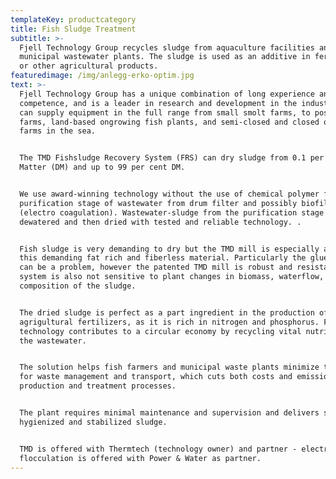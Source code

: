 ```yaml
---
templateKey: productcategory
title: Fish Sludge Treatment
subtitle: >-
  Fjell Technology Group recycles sludge from aquaculture facilities and
  municipal wastewater plants. The sludge is used as an additive in fertiliser
  or other agricultural products. 
featuredimage: /img/anlegg-erko-optim.jpg
text: >-
  Fjell Technology Group has a unique combination of long experience and high
  competence, and is a leader in research and development in the industry. We
  can supply equipment in the full range from small smolt farms, to post-smolt
  farms, land-based ongrowing fish plants, and semi-closed and closed ongrowing
  farms in the sea.


  The TMD Fishsludge Recovery System (FRS) can dry sludge from 0.1 per cent Dry
  Matter (DM) and up to 99 per cent DM. 


  We use award-winning technology without the use of chemical polymer for the
  purification stage of wastewater from drum filter and possibly biofilter
  (electro coagulation). Wastewater-sludge from the purification stage is then
  dewatered and then dried with tested and reliable technology. .


  Fish sludge is very demanding to dry but the TMD mill is especially adapted to
  this demanding fat rich and fiberless material. Particularly the glue phase
  can be a problem, however the patented TMD mill is robust and resistant. The
  system is also not sensitive to plant changes in biomass, waterflow, or in the
  composition of the sludge.


  The dried sludge is perfect as a part ingredient in the production of
  agrigultural fertilizers, as it is rich in nitrogen and phosphorus. Fjell's
  technology contributes to a circular economy by recycling vital nutrients from
  the wastewater.


  The solution helps fish farmers and municipal waste plants minimize the need
  for waste management and transport, which cuts both costs and emissions from
  production and treatment processes.


  The plant requires minimal maintenance and supervision and delivers stable
  hygienized and stabilized sludge.


  TMD is offered with Thermtech (technology owner) and partner - electro
  flocculation is offered with Power & Water as partner.
---
```


